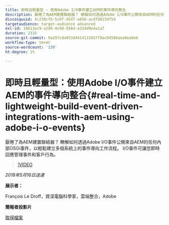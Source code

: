 ```yaml
---
title: 即時且輕量型 — 使用Adobe I/O事件建立AEM的事件導向整合
description: 厭倦了為AEM建置聯結器？ 瞭解如何透過Adobe I/O事件公開來自AEM的任何內部OSGi事件，以輕鬆建立多個系統上的事件導向工作流程。 I/O事件可讓您即時回應管理事件和客戶行為。
discoiquuid: 4c239cfb-5c0f-45d7-a856-acdfd015df5d
targetaudience: target-audience advanced
exl-id: 18613ec9-a2d9-4c9d-958d-a324d9e4a1a7
duration: 2315
source-git-commit: 9a297cda953d4414131657f9ac84580aea0eabeb
workflow-type: tm+mt
source-wordcount: '139'
ht-degree: 1%

---
```


# 即時且輕量型：使用Adobe I/O事件建立AEM的事件導向整合{#real-time-and-lightweight-build-event-driven-integrations-with-aem-using-adobe-i-o-events}

厭倦了為AEM建置聯結器？ 瞭解如何透過Adobe I/O事件公開來自AEM的任何內部OSGi事件，以輕鬆建立多個系統上的事件導向工作流程。 I/O事件可讓您即時回應管理事件和客戶行為。

>[!VIDEO](https://video.tv.adobe.com/v/22501/?quality=9)

*2018年5月16日送達*

**展示者：**

François Le Droff，資深電腦科學家，雲端整合，Adobe

**簡報者投影片**

[取得檔案](assets/gem-2018-05-aem-events.pdf)

<!--
[Get back to the Overview](https://helpx.adobe.com/experience-manager/kt/eseminars/gems/aem-index.html)
-->
